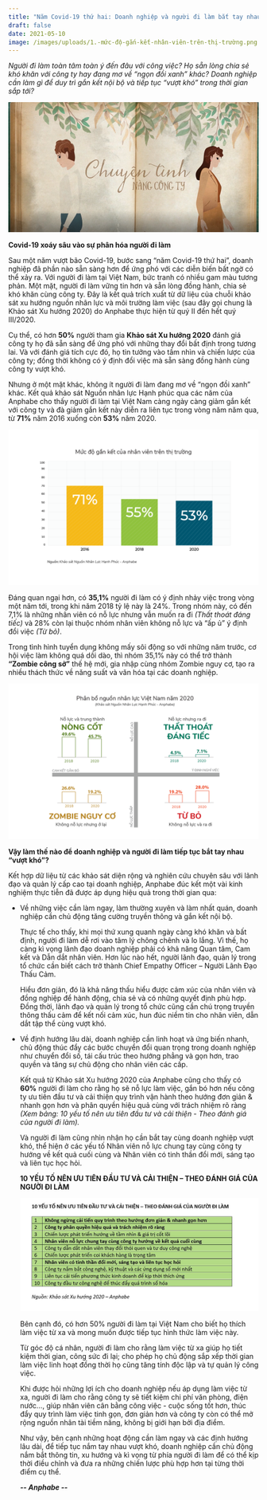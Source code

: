 ```yaml
---
title: "Năm Covid-19 thứ hai: Doanh nghiệp và người đi làm bắt tay nhau “vượt khó”"
draft: false
date: 2021-05-10
image: /images/uploads/1.-mức-độ-gắn-kết-nhân-viên-trên-thị-trường.png
---
```

*Người đi làm toàn tâm toàn ý đến đâu với công việc? Họ sẵn lòng chia sẻ khó khăn với công ty hay đang mơ về “ngọn đồi xanh” khác? Doanh nghiệp cần làm gì để duy trì gắn kết nội bộ và tiếp tục “vượt khó” trong thời gian sắp tới?* 

![namcovidthuhai](/images/uploads/anphabe-chuyen-tinh-nang-cong-ty.png "Covid-19 tác động mạnh đến “hôn nhân” giữa người lao động với doanh nghiệp")

**Covid-19 xoáy sâu vào sự phân hóa người đi làm**

Sau một năm vượt bão Covid-19, bước sang “năm Covid-19 thứ hai”, doanh nghiệp đã phần nào sẵn sàng hơn để ứng phó với các diễn biến bất ngờ có thể xảy ra. Với người đi làm tại Việt Nam, bức tranh có nhiều gam màu tương phản. 
Một mặt, người đi làm vững tin hơn và sẵn lòng đồng hành, chia sẻ khó khăn cùng công ty. Đây là kết quả trích xuất từ dữ liệu của chuỗi khảo sát xu hướng nguồn nhân lực và môi trường làm việc (sau đây gọi chung là Khảo sát Xu hướng 2020) do Anphabe thực hiện từ quý II đến hết quý III/2020. 

Cụ thể, có hơn **50%** người tham gia **Khảo sát Xu hướng 2020** đánh giá công ty họ đã sẵn sàng để ứng phó với những thay đổi bất định trong tương lai. Và với đánh giá tích cực đó, họ tin tưởng vào tầm nhìn và chiến lược của công ty; đồng thời không có ý định đổi việc mà sẵn sàng đồng hành cùng công ty vượt khó. 

Nhưng ở một mặt khác, không ít người đi làm đang mơ về “ngọn đồi xanh” khác. Kết quả khảo sát Nguồn nhân lực Hạnh phúc qua các năm của Anphabe cho thấy người đi làm tại Việt Nam càng ngày càng giảm gắn kết với công ty và đà giảm gắn kết này diễn ra liên tục trong vòng năm năm qua, từ **71%** năm 2016 xuống còn **53%** năm 2020. 

![](/images/uploads/1.-mức-độ-gắn-kết-nhân-viên-trên-thị-trường.png)

Đáng quan ngại hơn, có **35,1%** người đi làm có ý định nhảy việc trong vòng một năm tới, trong khi năm 2018 tỷ lệ này là 24%. Trong nhóm này, có đến 7,1% là những nhân viên có nỗ lực nhưng vẫn muốn ra đi *(Thất thoát đáng tiếc)* và 28% còn lại thuộc nhóm nhân viên không nỗ lực và “ấp ủ” ý định đổi việc *(Từ bỏ)*. 

Trong tình hình tuyển dụng không mấy sôi động so với những năm trước, cơ hội việc làm không quá dồi dào, thì nhóm 35,1% này có thể trở thành **“Zombie công sở”** thế hệ mới, gia nhập cùng nhóm Zombie nguy cơ, tạo ra nhiều thách thức về năng suất và văn hóa tại các doanh nghiệp.

![](/images/uploads/2.-phân-bổ-nguồn-nhân-lực-vn-2020.png)

**Vậy làm thế nào để doanh nghiệp và người đi làm tiếp tục bắt tay nhau “vượt khó”?**

Kết hợp dữ liệu từ các khảo sát diện rộng và nghiên cứu chuyên sâu với lãnh đạo và quản lý cấp cao tại doanh nghiệp, Anphabe đúc kết một vài kinh nghiệm thực tiễn đã được áp dụng hiệu quả trong thời gian qua:

* Về những việc cần làm ngay, làm thường xuyên và làm nhất quán, doanh nghiệp cần chủ động tăng cường truyền thông và gắn kết nội bộ. 

  Thực tế cho thấy, khi mọi thứ xung quanh ngày càng khó khăn và bất định, người đi làm dễ rơi vào tâm lý chông chênh và lo lắng. Vì thế, họ càng kì vọng lãnh đạo doanh nghiệp phải có khả năng Quan tâm, Cam kết và Dẫn dắt nhân viên. Hơn lúc nào hết, người lãnh đạo, quản lý trong tổ chức cần biết cách trở thành Chief Empathy Officer – Người Lãnh Đạo Thấu Cảm. 

  Hiểu đơn giản, đó là khả năng thấu hiểu được cảm xúc của nhân viên và đồng nghiệp để hành động, chia sẻ và có những quyết định phù hợp. Đồng thời, lãnh đạo và quản lý trong tổ chức cũng cần chú trọng truyền thông thấu cảm để kết nối cảm xúc, hun đúc niềm tin cho nhân viên, dẫn dắt tập thể cùng vượt khó.
* Về định hướng lâu dài, doanh nghiệp cần linh hoạt và ứng biến nhanh, chủ động thúc đẩy các bước chuyển đổi quan trọng trong doanh nghiệp như chuyển đổi số, tái cấu trúc theo hướng phẳng và gọn hơn, trao quyền và tăng sự chủ động cho nhân viên các cấp. 

  Kết quả từ Khảo sát Xu hướng 2020 của Anphabe cũng cho thấy có **60%** người đi làm cho rằng họ sẽ nỗ lực làm việc, gắn bó hơn nếu công ty ưu tiên đầu tư và cải thiện quy trình vận hành theo hướng đơn giản & nhanh gọn hơn và phân quyền hiệu quả cùng với trách nhiệm rõ ràng *(Xem bảng: 10 yếu tố nên ưu tiên đầu tư và cải thiện - Theo đánh giá của người đi làm).* 

  Và người đi làm cũng nhìn nhận họ cần bắt tay cùng doanh nghiệp vượt khó, thể hiện ở các yếu tố Nhân viên nỗ lực chung tay cùng công ty hướng về kết quả cuối cùng và Nhân viên có tinh thần đổi mới, sáng tạo và liên tục học hỏi. 

  **10 YẾU TỐ NÊN ƯU TIÊN ĐẦU TƯ VÀ CẢI THIỆN – THEO ĐÁNH GIÁ CỦA NGƯỜI ĐI LÀM**

  ![](/images/uploads/capture.jpg)

  Bên cạnh đó, có hơn 50% người đi làm tại Việt Nam cho biết họ thích làm việc từ xa và mong muốn được tiếp tục hình thức làm việc này. 

  Từ góc độ cá nhân, người đi làm cho rằng làm việc từ xa giúp họ tiết kiệm thời gian, công sức đi lại; cho phép họ chủ động sắp xếp thời gian làm việc linh hoạt đồng thời họ cũng tăng tính độc lập và tự quản lý công việc. 

  Khi được hỏi những lợi ích cho doanh nghiệp nếu áp dụng làm việc từ xa, người đi làm cho rằng công ty sẽ tiết kiệm chi phí văn phòng, điện nước…, giúp nhân viên cân bằng công việc - cuộc sống tốt hơn, thúc đẩy quy trình làm việc tinh gọn, đơn giản hơn và công ty còn có thể mở rộng nguồn nhân tài tiềm năng, không bị giới hạn bởi địa điểm. 

  Như vậy, bên cạnh những hoạt động cần làm ngay và các định hướng lâu dài, để tiếp tục nắm tay nhau vượt khó, doanh nghiệp cần chủ động nắm bắt thông tin, xu hướng và kì vọng từ phía người đi làm để có thể kịp thời điều chỉnh và đưa ra những chiến lược phù hợp hơn tại từng thời điểm cụ thể. 

  ***\-- Anphabe --***